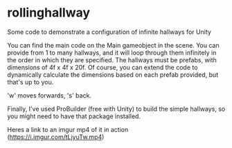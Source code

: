# rollinghallway
Some code to demonstrate a configuration of infinite hallways for Unity

You can find the main code on the Main gameobject in the scene. You can provide from 1 to many hallways,
and it will loop through them infinitely in the order in which they are specified. 
The hallways must be prefabs, with dimensions of 4f x 4f x 20f. 
Of course, you can extend the code to dynamically calculate the dimensions based on each prefab provided, but that's up to you.

'w' moves forwards, 's' back.

Finally, I've used ProBuilder (free with Unity) to build the simple hallways, so you might need to have that package installed. 

Heres a link to an imgur mp4 of it in action (https://i.imgur.com/tLjyuTw.mp4)
